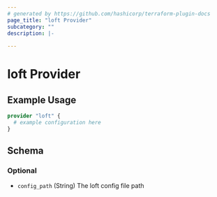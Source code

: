 ```yaml
---
# generated by https://github.com/hashicorp/terraform-plugin-docs
page_title: "loft Provider"
subcategory: ""
description: |-
  
---
```


# loft Provider



## Example Usage

```terraform
provider "loft" {
  # example configuration here
}
```

<!-- schema generated by tfplugindocs -->
## Schema

### Optional

- `config_path` (String) The loft config file path
